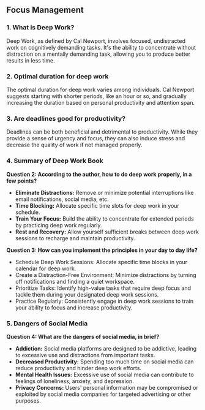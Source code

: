 ## Focus Management

### 1. What is Deep Work?

Deep Work, as defined by Cal Newport, involves focused, undistracted work on cognitively demanding tasks. It's the ability to concentrate without distraction on a mentally demanding task, allowing you to produce better results in less time.

### 2. Optimal duration for deep work

The optimal duration for deep work varies among individuals. Cal Newport suggests starting with shorter periods, like an hour or so, and gradually increasing the duration based on personal productivity and attention span.

### 3. Are deadlines good for productivity?

Deadlines can be both beneficial and detrimental to productivity. While they provide a sense of urgency and focus, they can also induce stress and decrease the quality of work if not managed properly.

### 4. Summary of Deep Work Book

**Question 2: According to the author, how to do deep work properly, in a few points?**

- **Eliminate Distractions:** Remove or minimize potential interruptions like email notifications, social media, etc.
- **Time Blocking:** Allocate specific time slots for deep work in your schedule.
- **Train Your Focus:** Build the ability to concentrate for extended periods by practicing deep work regularly.
- **Rest and Recovery:** Allow yourself sufficient breaks between deep work sessions to recharge and maintain productivity.

**Question 3: How can you implement the principles in your day to day life?**

- Schedule Deep Work Sessions: Allocate specific time blocks in your calendar for deep work.
- Create a Distraction-Free Environment: Minimize distractions by turning off notifications and finding a quiet workspace.
- Prioritize Tasks: Identify high-value tasks that require deep focus and tackle them during your designated deep work sessions.
- Practice Regularly: Consistently engage in deep work sessions to train your ability to focus and increase productivity.

### 5. Dangers of Social Media

**Question 4: What are the dangers of social media, in brief?**

- **Addiction:** Social media platforms are designed to be addictive, leading to excessive use and distractions from important tasks.
- **Decreased Productivity:** Spending too much time on social media can reduce productivity and hinder deep work efforts.
- **Mental Health Issues:** Excessive use of social media can contribute to feelings of loneliness, anxiety, and depression.
- **Privacy Concerns:** Users' personal information may be compromised or exploited by social media companies for targeted advertising or other purposes.
